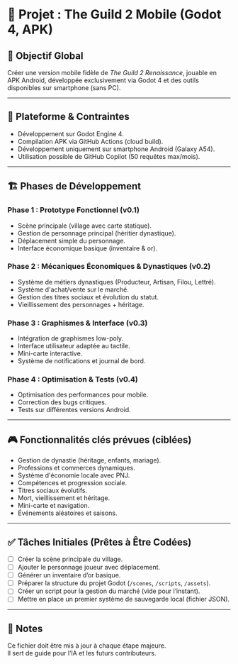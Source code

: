 # 📜 Projet : The Guild 2 Mobile (Godot 4, APK)

## 🎯 Objectif Global
Créer une version mobile fidèle de *The Guild 2 Renaissance*, jouable en APK Android, développée exclusivement via Godot 4 et des outils disponibles sur smartphone (sans PC).

---

## 📱 Plateforme & Contraintes
- Développement sur Godot Engine 4.
- Compilation APK via GitHub Actions (cloud build).
- Développement uniquement sur smartphone Android (Galaxy A54).
- Utilisation possible de GitHub Copilot (50 requêtes max/mois).

---

## 🏗️ Phases de Développement

### Phase 1 : Prototype Fonctionnel (v0.1)
- Scène principale (village avec carte statique).
- Gestion de personnage principal (héritier dynastique).
- Déplacement simple du personnage.
- Interface économique basique (inventaire & or).

### Phase 2 : Mécaniques Économiques & Dynastiques (v0.2)
- Système de métiers dynastiques (Producteur, Artisan, Filou, Lettré).
- Système d'achat/vente sur le marché.
- Gestion des titres sociaux et évolution du statut.
- Vieillissement des personnages + héritage.

### Phase 3 : Graphismes & Interface (v0.3)
- Intégration de graphismes low-poly.
- Interface utilisateur adaptée au tactile.
- Mini-carte interactive.
- Système de notifications et journal de bord.

### Phase 4 : Optimisation & Tests (v0.4)
- Optimisation des performances pour mobile.
- Correction des bugs critiques.
- Tests sur différentes versions Android.

---

## 🎮 Fonctionnalités clés prévues (ciblées)
- Gestion de dynastie (héritage, enfants, mariage).
- Professions et commerces dynamiques.
- Système d'économie locale avec PNJ.
- Compétences et progression sociale.
- Titres sociaux évolutifs.
- Mort, vieillissement et héritage.
- Mini-carte et navigation.
- Événements aléatoires et saisons.

---

## ✅ Tâches Initiales (Prêtes à Être Codées)
- [ ] Créer la scène principale du village.
- [ ] Ajouter le personnage joueur avec déplacement.
- [ ] Générer un inventaire d’or basique.
- [ ] Préparer la structure du projet Godot (`/scenes`, `/scripts`, `/assets`).
- [ ] Créer un script pour la gestion du marché (vide pour l’instant).
- [ ] Mettre en place un premier système de sauvegarde local (fichier JSON).

---

## 📝 Notes
Ce fichier doit être mis à jour à chaque étape majeure.  
Il sert de guide pour l’IA et les futurs contributeurs.
